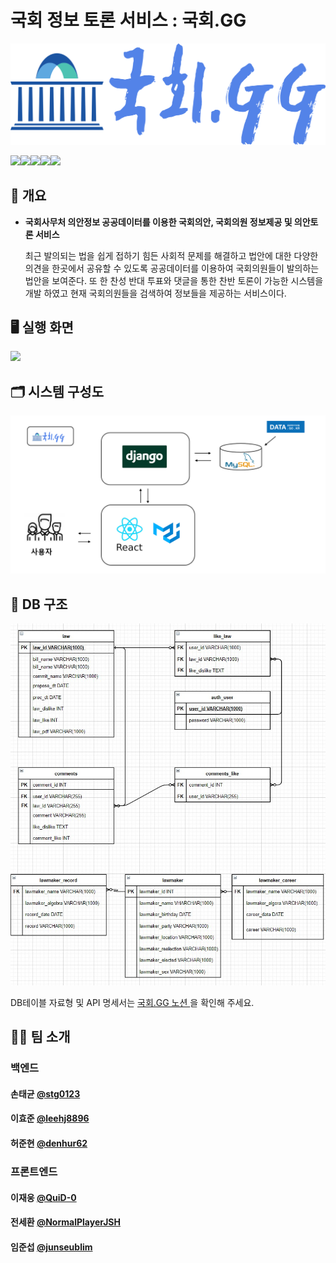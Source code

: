 # 국회 정보 토론 서비스 : 국회.GG

<img src="./resources/logo.png"/>

<img src="https://img.shields.io/badge/materalUI-0081CB?style=flat-square&logo=Material-UI&logoColor=white" height="25px"/><img src="https://img.shields.io/badge/React-61DAFB?style=flat-square&logo=React&logoColor=white" height="25px"/><img src="https://img.shields.io/badge/Django-092E20?style=flat-square&logo=Django&logoColor=white" height="25px"/><img src="https://img.shields.io/badge/Python-3766AB?style=flat-square&logo=Python&logoColor=white" height="25px"/><img src="https://img.shields.io/badge/MySQL-4479A1?style=flat-square&logo=MySQL&logoColor=white" height="25px"/>




## 📄 개요

- **국회사무처 의안정보 공공데이터를 이용한 국회의안, 국회의원 정보제공 및 의안토론 서비스**

    최근 발의되는 법을 쉽게 접하기 힘든 사회적 문제를 해결하고 법안에 대한 다양한 의견을 한곳에서 공유할 수 있도록 공공데이터를 이용하여 국회의원들이 발의하는 법안을 보여준다. 또 한 찬성 반대 투표와 댓글을 통한 찬반 토론이 가능한 시스템을 개발 하였고   현재 국회의원들을 검색하여 정보들을 제공하는 서비스이다.



## 🖥 실행 화면

<img src="./resources/hompage.gif"/>


## 🗂 시스템 구성도

<img src="./resources/diagram.png"/>

## 📔 DB 구조

<img src="./resources/erd.jpg" style="zoom:;" />



DB테이블 자료형 및 API 명세서는 [국회.GG 노션 ](https://www.notion.so/gg-95d771eb23cf4888894a4f8f23908c10) 을 확인해 주세요.







## 🧑‍💻 팀 소개

### 백엔드

#### 손태균 [@stg0123](https://github.com/stg0123)

#### 이효준 [@leehj8896](https://github.com/leehj8896)

#### 허준현 [@denhur62](https://github.com/denhur62)

### 프론트엔드

#### 이재웅 [@QuiD-0](https://github.com/QuiD-0)

#### 전세환 [@NormalPlayerJSH](https://github.com/NormalPlayerJSH)

#### 임준섭 [@junseublim](https://github.com/junseublim)